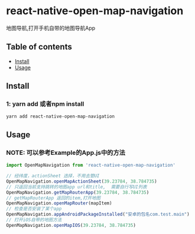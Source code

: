# react-native-open-map-navigation
地图导航,打开手机自带的地图导航App


## Table of contents
- [Install](#install)
- [Usage](#usage)

## Install
### 1: yarn add 或者npm install
`yarn add react-native-open-map-navigation  `


## Usage
### NOTE: 可以参考Example的App.js中的方法

```javascript
import OpenMapNavigation from 'react-native-open-map-navigation'

// 经纬度，actionSheet 选择，不用去管UI
OpenMapNavigation.openMapActionSheet(39.23784, 38.784735)
// 只返回当前支持跳转的地图app url和title,  需要自行写UI列表
OpenMapNavigation.getMapRouterApp(39.23784, 38.784735)
// getMapRouterApp 返回的item,打开地图
OpenMapNavigation.openMapRouter(mapItem)
// 检查是否安装了某个app
OpenMapNavigation.appAndroidPackageInstalled("安卓的包名com.test.main")
// 打开iOS自带的地图方法
OpenMapNavigation.openMapIOS(39.23784, 38.784735)
```

